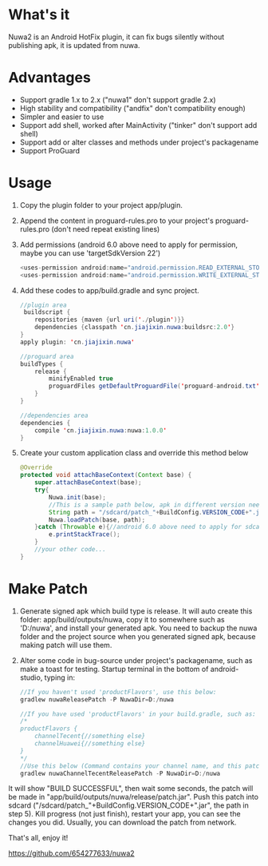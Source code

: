 
# What's it
 
Nuwa2 is an Android HotFix plugin, it can fix bugs silently without publishing apk, it is updated from nuwa.

# Advantages

* Support gradle 1.x to 2.x ("nuwa1" don't support gradle 2.x)
* High stability and compatibility ("andfix" don't compatibility enough)
* Simpler and easier to use
* Support add shell, worked after MainActivity ("tinker" don't support add shell)
* Support add or alter classes and methods under project's packagename
* Support ProGuard
 
# Usage

1. Copy the plugin folder to your project app/plugin.

2. Append the content in proguard-rules.pro to your project's proguard-rules.pro (don't need repeat existing lines) 

3. Add permissions (android 6.0 above need to apply for permission, maybe you can use 'targetSdkVersion 22') 

	```java
	<uses-permission android:name="android.permission.READ_EXTERNAL_STORAGE"/>
	<uses-permission android:name="android.permission.WRITE_EXTERNAL_STORAGE"/>
	```
4. Add these codes to app/build.gradle and sync project.

	```java
	//plugin area
	 buildscript {
		repositories {maven {url uri('./plugin')}}
		dependencies {classpath 'cn.jiajixin.nuwa:buildsrc:2.0'}
	}
	apply plugin: 'cn.jiajixin.nuwa'
	
	//proguard area
	buildTypes {
		release {
			minifyEnabled true
			proguardFiles getDefaultProguardFile('proguard-android.txt'), 'proguard-rules.pro'
		}
	}
	
	//dependencies area
	dependencies {
		compile 'cn.jiajixin.nuwa:nuwa:1.0.0'
	}
	```
5. Create your custom application class and override this method below

	```java
	@Override
	protected void attachBaseContext(Context base) {
		super.attachBaseContext(base);
		try{
			Nuwa.init(base);
			//This is a sample path below, apk in different version need different patch file, so you can use BuildConfig.VERSION_CODE
			String path = "/sdcard/patch_"+BuildConfig.VERSION_CODE+".jar";
			Nuwa.loadPatch(base, path);
		}catch (Throwable e){//android 6.0 above need to apply for sdcard permission
			e.printStackTrace();
		}
		//your other code...
	}
	```

# Make Patch

1. Generate signed apk which build type is release. 
It will auto create this folder: app/build/outputs/nuwa, copy it to somewhere such as 'D:/nuwa', and install your generated apk.
You need to backup the nuwa folder and the project source when you generated signed apk, because making patch will use them.

2. Alter some code in bug-source under project's packagename, such as make a toast for testing.
Startup terminal in the bottom of android-studio, typing in:
	```java
	//If you haven't used 'productFlavors', use this below:
	gradlew nuwaReleasePatch -P NuwaDir=D:/nuwa
	
	//If you have used 'productFlavors' in your build.gradle, such as:
	/*
	productFlavors {
        channelTecent{//something else}
        channelHuawei{//something else}
    }
	*/
	//Use this below (Command contains your channel name, and this patch is usually universal):
	gradlew nuwaChannelTecentReleasePatch -P NuwaDir=D:/nuwa
	```
It will show "BUILD SUCCESSFUL", then wait some seconds, the patch will be made in "app/build/outputs/nuwa/release/patch.jar".
Push this patch into sdcard ("/sdcard/patch_"+BuildConfig.VERSION_CODE+".jar", the path in step 5).
Kill progress (not just finish), restart your app, you can see the changes you did.
Usually, you can download the patch from network.

That's all, enjoy it!

https://github.com/654277633/nuwa2
